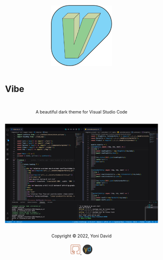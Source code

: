 <br />
<div width='100%' align=center>
  <img src='./images/icon.png' alt='vibe' width='200px'/>
</div>
<br />

# Vibe

<br/>
<p align=center>
A beautiful dark theme for Visual Studio Code
</p>
<br/>
<div>
  <img src='./images/theme.png' alt='editor' />
</div>
<br />
<p align=center>Copyright &copy; 2022, Yoni David<p>
<div align=center style='margin-top: 20px;'>
  <a href='https://github.com/yondav' alt='github' target='_blank' rel='noopener noreferrer' >
    <img src='./images/github.png' width='32px' />
  </a>
  <a href='https://www.yondav.us' alt='yondav' target='_blank' rel='noopener noreferrer' >
    <img src='./images/yd.png' width='32px' style='margin-left: 4px;' />
  </a>
</div>

